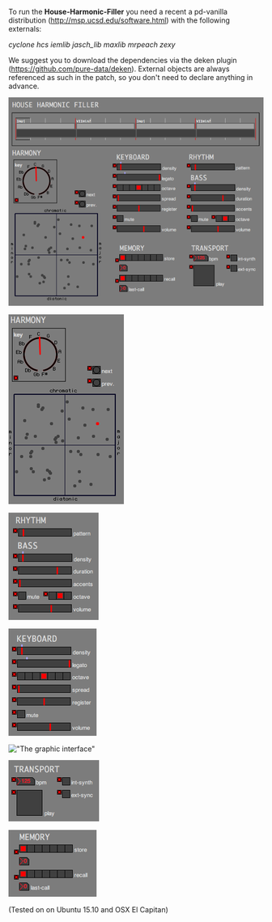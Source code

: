 To run the **House-Harmonic-Filler** you need a recent a pd-vanilla distribution (http://msp.ucsd.edu/software.html) with the following externals:

*cyclone hcs iemlib jasch_lib maxlib mrpeach zexy*

We suggest you to download the dependencies via the deken plugin (https://github.com/pure-data/deken). External objects are always referenced as such in the patch, so you don't need to declare anything in advance.

!["The graphic interface"](/doc/img-hhf.png?raw=true)

!["The graphic interface"](/doc/img-harmony.png?raw=true)

!["The graphic interface"](/doc/img-bass.png?raw=true)

!["The graphic interface"](/doc/img-chords.png?raw=true)

!["The graphic interface"](/doc/imgloop.png?raw=true)

!["The graphic interface"](/doc/img-transport.png?raw=true)

!["The graphic interface"](/doc/img-memory.png?raw=true)


(Tested on on Ubuntu 15.10 and OSX El Capitan)
